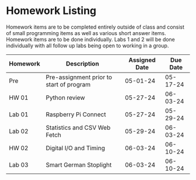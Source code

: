 # Homework Listing

Homework items are to be completed entirely outside of class and consist of small programming items as well as various short answer items. Homework items are to be done individually. Labs 1 and 2 will be done individually with all follow up labs being open to working in a group.

| Homework | Description | Assigned Date | Due Date |
|----------|-------------|---------------|----------|
| Pre | Pre-assignment prior to start of program | 05-01-24 | 05-17-24 | 
| HW 01 | Python review | 05-27-24 | 06-03-24 | 
| Lab 01 | Raspberry Pi Connect | 05-27-24 | 05-29-24 | 
| Lab 02 | Statistics and CSV Web Fetch | 05-29-24 | 06-03-24 | 
| HW 02 | Digital I/O and Timing | 06-03-24 | 06-10-24 | 
| Lab 03 | Smart German Stoplight | 06-03-24 | 06-10-24 |

